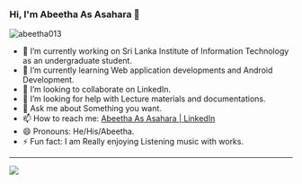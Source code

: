 ### Hi, I'm Abeetha As Asahara 👋

<p align="left"> <img src="https://komarev.com/ghpvc/?username=abeetha013&label=Profile%20views&color=0e75b6&style=flat" alt="abeetha013" /> </p>


- 🔭 I’m currently working on Sri Lanka Institute of Information Technology as an undergraduate student.
- 🌱 I’m currently learning Web application developments and Android Development.
- 👯 I’m looking to collaborate on LinkedIn.
- 🤔 I’m looking for help with Lecture materials and documentations.
- 💬 Ask me about Something you want. 
- 📫 How to reach me: [Abeetha As Asahara | LinkedIn](https://www.linkedin.com/in/abeetha-as-asahara-a8011521a/)
- 😄 Pronouns: He/His/Abeetha.
- ⚡ Fun fact: I am Really enjoying Listening music with works.

<hr>

<img src="https://github-readme-stats.vercel.app/api?username=AbeethaAs013&&show_icons=true&title_color=red&icon_color=bb2acf&text_color=daf7dc&bg_color=151515">
